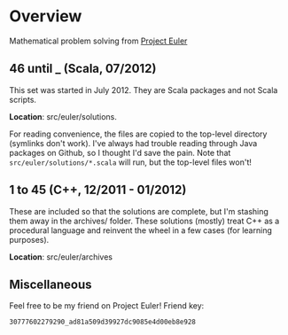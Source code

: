 # Overview
Mathematical problem solving from [Project Euler](http://projecteuler.net)

## 46 until _ (Scala, 07/2012)
This set was started in July 2012. They are Scala packages and not Scala scripts.

**Location**: src/euler/solutions.

For reading convenience, the files are copied to the top-level directory (symlinks don't work). I've always had trouble reading through Java packages on Github, so I thought I'd save the pain. Note that `src/euler/solutions/*.scala` will run, but the top-level files won't!

## 1 to 45 (C++, 12/2011 - 01/2012)
These are included so that the solutions are complete, but I'm stashing them away in the archives/ folder. These solutions (mostly) treat C++ as a procedural language and reinvent the wheel in a few cases (for learning purposes).

**Location**: src/euler/archives

## Miscellaneous
Feel free to be my friend on Project Euler! Friend key:

```
30777602279290_ad81a509d39927dc9085e4d00eb8e928
```

